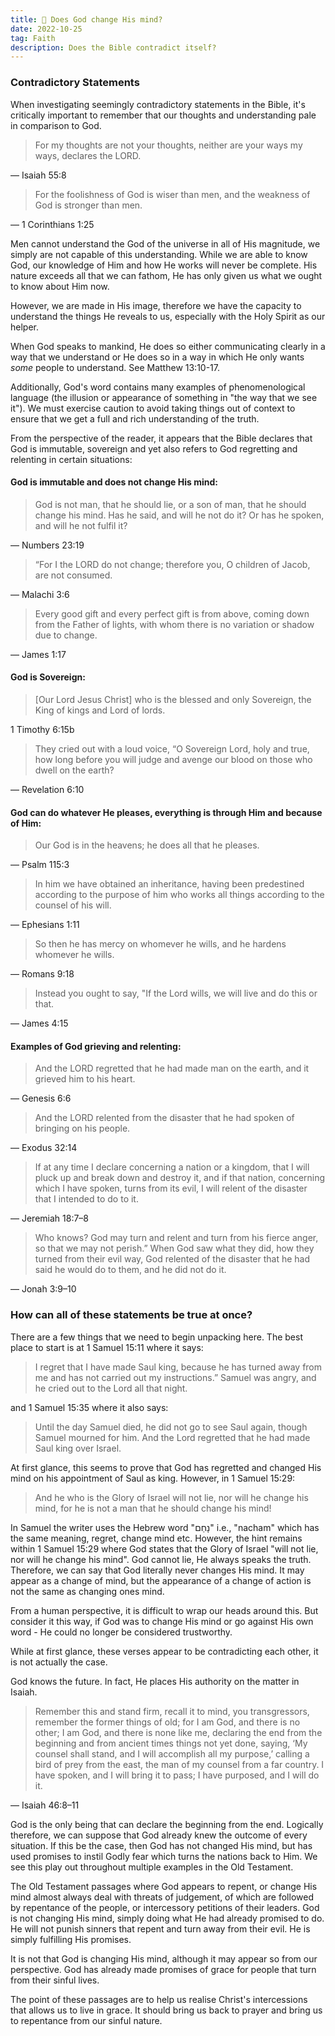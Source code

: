 ```yaml
---
title: 🧠 Does God change His mind?
date: 2022-10-25
tag: Faith
description: Does the Bible contradict itself?
---
```


### Contradictory Statements

When investigating seemingly contradictory statements in the Bible, it's critically important to remember that our thoughts and understanding pale in comparison to God.

> For my thoughts are not your thoughts, neither are your ways my ways, declares the LORD.

— Isaiah 55:8

> For the foolishness of God is wiser than men, and the weakness of God is stronger than men.

— 1 Corinthians 1:25

Men cannot understand the God of the universe in all of His magnitude, we simply are not capable of this understanding. While we are able to know God, our knowledge of Him and how He works will never be complete. His nature exceeds all that we can fathom, He has only given us what we ought to know about Him now.

However, we are made in His image, therefore we have the capacity to understand the things He reveals to us, especially with the Holy Spirit as our helper.

When God speaks to mankind, He does so either communicating clearly in a way that we understand or He does so in a way in which He only wants _some_ people to understand. See Matthew 13:10-17.

Additionally, God's word contains many examples of phenomenological language (the illusion or appearance of something in "the way that we see it"). We must exercise caution to avoid taking things out of context to ensure that we get a full and rich understanding of the truth.

From the perspective of the reader, it appears that the Bible declares that God is immutable, sovereign and yet also refers to God regretting and relenting in certain situations:

#### God is immutable and does not change His mind:

> God is not man, that he should lie, or a son of man, that he should change his mind. Has he said, and will he not do it? Or has he spoken, and will he not fulfil it?

— Numbers 23:19

> “For I the LORD do not change; therefore you, O children of Jacob, are not consumed.

— Malachi 3:6

> Every good gift and every perfect gift is from above, coming down from the Father of lights, with whom there is no variation or shadow due to change.

— James 1:17

#### God is Sovereign:

> \[Our Lord Jesus Christ\] who is the blessed and only Sovereign, the King of kings and Lord of lords.

1 Timothy 6:15b

> They cried out with a loud voice, “O Sovereign Lord, holy and true, how long before you will judge and avenge our blood on those who dwell on the earth?

— Revelation 6:10

#### God can do whatever He pleases, everything is through Him and because of Him:

> Our God is in the heavens; he does all that he pleases.

— Psalm 115:3

> In him we have obtained an inheritance, having been predestined according to the purpose of him who works all things according to the counsel of his will.

— Ephesians 1:11

> So then he has mercy on whomever he wills, and he hardens whomever he wills.

— Romans 9:18

> Instead you ought to say, "If the Lord wills, we will live and do this or that.

— James 4:15

#### Examples of God grieving and relenting:

> And the LORD regretted that he had made man on the earth, and it grieved him to his heart.

— Genesis 6:6

> And the LORD relented from the disaster that he had spoken of bringing on his people.

— Exodus 32:14

> If at any time I declare concerning a nation or a kingdom, that I will pluck up and break down and destroy it, and if that nation, concerning which I have spoken, turns from its evil, I will relent of the disaster that I intended to do to it.

— Jeremiah 18:7–8

> Who knows? God may turn and relent and turn from his fierce anger, so that we may not perish.” When God saw what they did, how they turned from their evil way, God relented of the disaster that he had said he would do to them, and he did not do it.

— Jonah 3:9–10

### How can all of these statements be true at once?

There are a few things that we need to begin unpacking here. The best place to start is at 1 Samuel 15:11 where it says:

> I regret that I have made Saul king, because he has turned away from me and has not carried out my instructions.” Samuel was angry, and he cried out to the Lord all that night.

and 1 Samuel 15:35 where it also says:

> Until the day Samuel died, he did not go to see Saul again, though Samuel mourned for him. And the Lord regretted that he had made Saul king over Israel.

At first glance, this seems to prove that God has regretted and changed His mind on his appointment of Saul as king. However, in 1 Samuel 15:29:

> And he who is the Glory of Israel will not lie, nor will he change his mind, for he is not a man that he should change his mind!

In Samuel the writer uses the Hebrew word "נָחַם" i.e., "nacham" which has the same meaning, regret, change mind etc. However, the hint remains within 1 Samuel 15:29 where God states that the Glory of Israel "will not lie, nor will he change his mind". God cannot lie, He always speaks the truth. Therefore, we can say that God literally never changes His mind. It may appear as a change of mind, but the appearance of a change of action is not the same as changing ones mind.

From a human perspective, it is difficult to wrap our heads around this. But consider it this way, if God was to change His mind or go against His own word - He could no longer be considered trustworthy.

While at first glance, these verses appear to be contradicting each other, it is not actually the case.

God knows the future. In fact, He places His authority on the matter in Isaiah.

> Remember this and stand firm, recall it to mind, you transgressors, remember the former things of old; for I am God, and there is no other; I am God, and there is none like me, declaring the end from the beginning and from ancient times things not yet done, saying, ‘My counsel shall stand, and I will accomplish all my purpose,’ calling a bird of prey from the east, the man of my counsel from a far country. I have spoken, and I will bring it to pass; I have purposed, and I will do it.

— Isaiah 46:8–11

God is the only being that can declare the beginning from the end. Logically therefore, we can suppose that God already knew the outcome of every situation. If this be the case, then God has not changed His mind, but has used promises to instil Godly fear which turns the nations back to Him. We see this play out throughout multiple examples in the Old Testament.

The Old Testament passages where God appears to repent, or change His mind almost always deal with threats of judgement, of which are followed by repentance of the people, or intercessory petitions of their leaders. God is not changing His mind, simply doing what He had already promised to do. He will not punish sinners that repent and turn away from their evil. He is simply fulfilling His promises.

It is not that God is changing His mind, although it may appear so from our perspective. God has already made promises of grace for people that turn from their sinful lives.

The point of these passages are to help us realise Christ's intercessions that allows us to live in grace. It should bring us back to prayer and bring us to repentance from our sinful nature.
